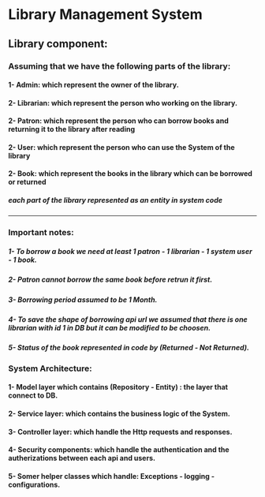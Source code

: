 # Library Management System

## Library component:
### Assuming that we have the following parts of the library:
#### 1- Admin: which represent the owner of the library.
#### 2- Librarian: which represent the person who working on the library.
#### 2- Patron: which represent the person who can borrow books and returning it to the library after reading
#### 2- User: which represent the person who can use the System of the library
#### 2- Book: which represent the books in the library which can be borrowed or returned

##### each part of the library represented as an entity in system code 
<hr>

### Important notes:
##### 1- To borrow a book we need at least 1 patron - 1 librarian - 1 system user - 1 book.
##### 2- Patron cannot borrow the same book before retrun it first.
##### 3- Borrowing period assumed to be 1 Month.
##### 4- To save the shape of borrowing api url we assumed that there is one librarian with id 1 in DB but it can be modified to be choosen.
##### 5- Status of the book represented in code by (Returned - Not Returned).

### System Architecture:
#### 1- Model layer which contains (Repository - Entity) : the layer that connect to DB.
#### 2- Service layer: which contains the business logic of the System.
#### 3- Controller layer: which handle the Http requests and responses.
#### 4- Security components: which handle the authentication and the autherizations between each api and users.
#### 5- Somer helper classes which handle: Exceptions - logging - configurations.

